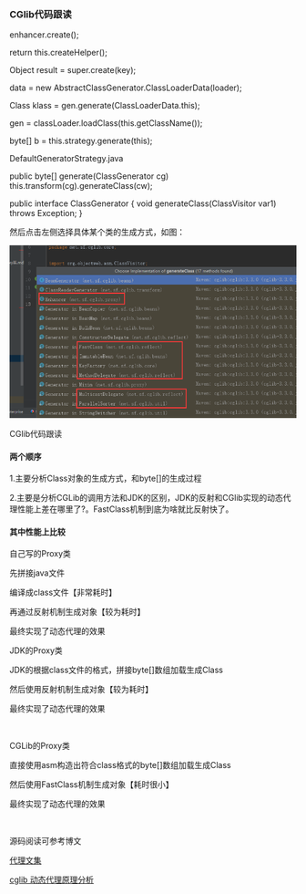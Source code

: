 ### CGlib代码跟读


enhancer.create();

return this.createHelper();

Object result = super.create(key);

data = new AbstractClassGenerator.ClassLoaderData(loader);

Class klass = gen.generate(ClassLoaderData.this);

gen = classLoader.loadClass(this.getClassName());

byte[] b = this.strategy.generate(this);

DefaultGeneratorStrategy.java

public byte[] generate(ClassGenerator cg)
   this.transform(cg).generateClass(cw);

public interface ClassGenerator {
    void generateClass(ClassVisitor var1) throws Exception;
}

然后点击左侧选择具体某个类的生成方式，如图：

![具体Class文件的生成方式](img/具体Class文件的生成方式.png)

CGlib代码跟读

#### 两个顺序

1.主要分析Class对象的生成方式，和byte[]的生成过程

2.主要是分析CGLib的调用方法和JDK的区别，JDK的反射和CGlib实现的动态代理性能上差在哪里了?。FastClass机制到底为啥就比反射快了。




#### 其中性能上比较

自己写的Proxy类

先拼接java文件

编译成class文件【非常耗时】

再通过反射机制生成对象【较为耗时】

最终实现了动态代理的效果

JDK的Proxy类

JDK的根据class文件的格式，拼接byte[]数组加载生成Class

然后使用反射机制生成对象【较为耗时】

最终实现了动态代理的效果

<br>

CGLib的Proxy类

直接使用asm构造出符合class格式的byte[]数组加载生成Class

然后使用FastClass机制生成对象【耗时很小】

最终实现了动态代理的效果


<br>

源码阅读可参考博文

[代理文集](https://www.jianshu.com/nb/11960632)

[cglib 动态代理原理分析](https://www.cnblogs.com/cruze/p/3865180.html)



